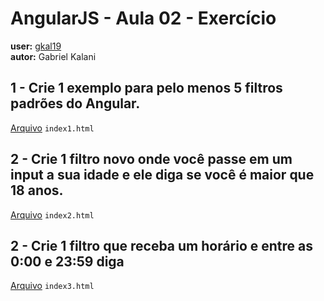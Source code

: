 # AngularJS - Aula 02 - Exercício  
**user:** [gkal19](https://github.com/gkal19)  
**autor:** Gabriel Kalani

## 1 - Crie 1 exemplo para pelo menos 5 filtros padrões do Angular.

[Arquivo](https://github.com/webschool-io/be-mean-instagram-angular1-exercises/blob/master/class-03/gkal19/index1.html) `index1.html`

## 2 - Crie 1 filtro novo onde você passe em um input a sua idade e ele diga se você é maior que 18 anos.

[Arquivo](https://github.com/webschool-io/be-mean-instagram-angular1-exercises/blob/master/class-03/gkal19/index2.html) `index2.html`

## 2 - Crie 1 filtro que receba um horário e entre as 0:00 e 23:59 diga

[Arquivo](https://github.com/webschool-io/be-mean-instagram-angular1-exercises/blob/master/class-03/gkal19/index3.html) `index3.html`
